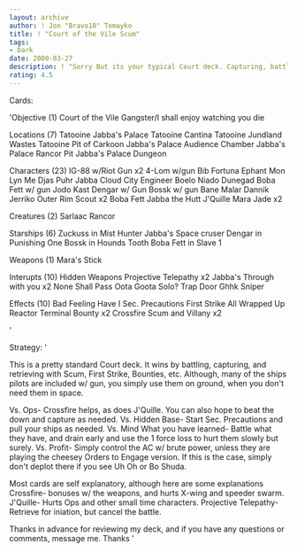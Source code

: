 ```yaml
---
layout: archive
author: ! Jon "Bravo10" Tomayko
title: ! "Court of the Vile Scum"
tags:
- Dark
date: 2000-03-27
description: ! "Sorry But its your typical Court deck. Capturing, battle, and draining is the decks focus."
rating: 4.5
---
```

Cards: 

'Objective (1)
Court of the Vile Gangster/I shall enjoy watching you die

Locations (7)
Tatooine Jabba's Palace
Tatooine Cantina
Tatooine Jundland Wastes
Tatooine Pit of Carkoon
Jabba's Palace Audience Chamber
Jabba's Palace Rancor Pit
Jabba's Palace Dungeon

Characters (23)
IG-88 w/Riot Gun x2
4-Lom w/gun
Bib Fortuna
Ephant Mon
Lyn Me
Djas Puhr
Jabba
Cloud City Engineer
Boelo
Niado Dunegad
Boba Fett w/ gun
Jodo Kast
Dengar w/ Gun
Bossk w/ gun
Bane Malar
Dannik Jerriko
Outer Rim Scout x2
Boba Fett
Jabba the Hutt
J'Quille
Mara Jade x2

Creatures (2)
Sarlaac
Rancor

Starships (6)
Zuckuss in Mist Hunter
Jabba's Space cruser
Dengar in Punishing One
Bossk in Hounds Tooth
Boba Fett in Slave 1

Weapons (1)
Mara's Stick

Interupts (10)
Hidden Weapons
Projective Telepathy x2
Jabba's Through with you x2
None Shall Pass
Oota Goota Solo?
Trap Door
Ghhk
Sniper

Effects (10)
Bad Feeling Have I
Sec. Precautions
First Strike
All Wrapped Up
Reactor Terminal
Bounty x2
Crossfire
Scum and Villany x2

'

Strategy: '

This is a pretty standard Court deck. It wins by battling, capturing, and retrieving with Scum, First Strike, Bounties, etc. Although, many of the ships pilots are included w/ gun, you simply use them on ground, when you don't need them in space.

Vs. Ops- Crossfire helps, as does J'Quille. You can also hope to beat the down and capture as needed.
Vs. Hidden Base- Start Sec. Precautions and pull your ships as needed.
Vs. Mind What you have learned- Battle what they have, and drain early and use the 1 force loss to hurt them slowly but surely.
Vs. Profit- Simply control the AC w/ brute power, unless they are playing the cheesey Orders to Engage version. If this is the case, simply don't deplot there if you see Uh Oh or Bo Shuda.

Most cards are self explanatory, although here are some explanations
Crossfire- bonuses w/ the weapons, and hurts X-wing and speeder swarm.
J'Quille- Hurts Ops and other small time characters.
Projective Telepathy- Retrieve for iniation, but cancel the battle.

Thanks in advance for reviewing my deck, and if you have any questions or comments, message me. Thanks '